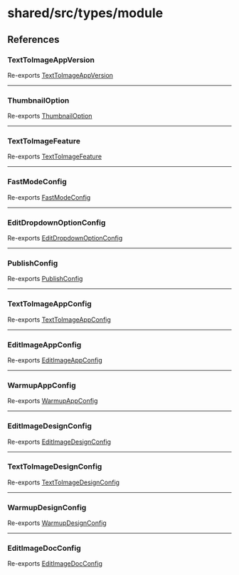 # shared/src/types/module

## References

### TextToImageAppVersion

Re-exports [TextToImageAppVersion](AppConfig.types/enumerations/text-to-image-app-version.md)

***

### ThumbnailOption

Re-exports [ThumbnailOption](AppConfig.types/enumerations/thumbnail-option.md)

***

### TextToImageFeature

Re-exports [TextToImageFeature](AppConfig.types/enumerations/text-to-image-feature.md)

***

### FastModeConfig

Re-exports [FastModeConfig](AppConfig.types/interfaces/fast-mode-config.md)

***

### EditDropdownOptionConfig

Re-exports [EditDropdownOptionConfig](AppConfig.types/interfaces/edit-dropdown-option-config.md)

***

### PublishConfig

Re-exports [PublishConfig](AppConfig.types/interfaces/publish-config.md)

***

### TextToImageAppConfig

Re-exports [TextToImageAppConfig](AppConfig.types/interfaces/text-to-image-app-config.md)

***

### EditImageAppConfig

Re-exports [EditImageAppConfig](AppConfig.types/interfaces/edit-image-app-config.md)

***

### WarmupAppConfig

Re-exports [WarmupAppConfig](AppConfig.types/interfaces/warmup-app-config.md)

***

### EditImageDesignConfig

Re-exports [EditImageDesignConfig](DesignConfig.types/interfaces/edit-image-design-config.md)

***

### TextToImageDesignConfig

Re-exports [TextToImageDesignConfig](DesignConfig.types/interfaces/text-to-image-design-config.md)

***

### WarmupDesignConfig

Re-exports [WarmupDesignConfig](DesignConfig.types/interfaces/warmup-design-config.md)

***

### EditImageDocConfig

Re-exports [EditImageDocConfig](DocConfig.types/interfaces/edit-image-doc-config.md)

